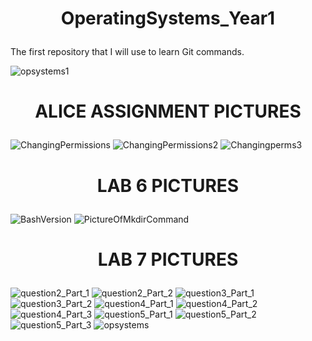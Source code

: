 <h1><p align = "center">OperatingSystems_Year1</p></h1>
The first repository that I will use to learn Git commands.

![opsystems1](https://user-images.githubusercontent.com/114831362/223539099-9864035f-90b8-4ab8-96c9-33bf9a79062d.png)

<h1><p align ="center">ALICE ASSIGNMENT PICTURES</p></h1>


![ChangingPermissions](https://user-images.githubusercontent.com/114831362/223538916-2b21160c-6dc5-40c0-9aca-bbbf44c20e0a.png)
![ChangingPermissions2](https://user-images.githubusercontent.com/114831362/223538920-34658824-9fbc-49a7-873d-3e80201919b0.png)
![Changingperms3](https://user-images.githubusercontent.com/114831362/223538928-965b76ab-6961-492f-870f-ad98e8741501.png)
  
  
<h1><p align ="center">LAB 6 PICTURES</p></h1>


![BashVersion](https://user-images.githubusercontent.com/114831362/223539005-4d437f6c-1bc9-4ae6-8999-33044db30308.png)
![PictureOfMkdirCommand](https://user-images.githubusercontent.com/114831362/223539010-80a15143-3f38-4f4b-8dc4-83e401403be7.png)

<h1><p align ="center">LAB 7 PICTURES</p></h1>

![question2_Part_1](https://user-images.githubusercontent.com/114831362/223539108-206ddfa8-0b62-4947-8b6b-cffa36aa7d9a.png)
![question2_Part_2](https://user-images.githubusercontent.com/114831362/223539112-61f965ef-1064-4fe4-b3ad-2f3c0a91e92f.png)
![question3_Part_1](https://user-images.githubusercontent.com/114831362/223539119-77dbd237-2b82-4385-aa91-65a1ab6408ff.png)
![question3_Part_2](https://user-images.githubusercontent.com/114831362/223539124-8d9ec45a-19f5-4811-a8fb-e6dd12b662b1.png)
![question4_Part_1](https://user-images.githubusercontent.com/114831362/223539127-30eeb507-d5c4-4a43-821b-940318dcaea9.png)
![question4_Part_2](https://user-images.githubusercontent.com/114831362/223539130-916e3662-40ac-44f1-b9ba-c4a51decaea3.png)
![question4_Part_3](https://user-images.githubusercontent.com/114831362/223539134-5c4534aa-b51f-490d-bde3-bd94e437542a.png)
![question5_Part_1](https://user-images.githubusercontent.com/114831362/223539140-484b233e-a054-45b8-a492-2138a071964e.png)
![question5_Part_2](https://user-images.githubusercontent.com/114831362/223539145-83a6cd8e-d5f9-4d11-8435-51a0a9adf416.png)
![question5_Part_3](https://user-images.githubusercontent.com/114831362/223539149-c2ddec70-a83c-4e47-b6c2-cd766ed40f63.png)
![opsystems](https://user-images.githubusercontent.com/114831362/222747983-1a1e4fe0-9b4b-4081-9a8e-db37ada1464d.png)

